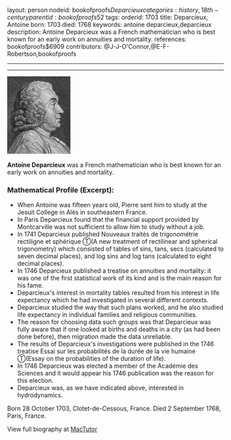 layout: person
nodeid: bookofproofs$Deparcieux
categories: history,18th-century
parentid: bookofproofs$52
tags: 
orderid: 1703
title: Deparcieux, Antoine
born: 1703
died: 1768
keywords: antoine deparcieux,deparcieux
description: Antoine Deparcieux was a French mathematician who is best known for an early work on annuities and mortality.
references: bookofproofs$6909
contributors: @J-J-O'Connor,@E-F-Robertson,bookofproofs

---



---

![Deparcieux.jpg](https://github.com/bookofproofs/bookofproofs.github.io/blob/main/_sources/_assets/images/portraits/Deparcieux.jpg?raw=true)

**Antoine Deparcieux** was a French mathematician who is best known for an early work on annuities and mortality.

### Mathematical Profile (Excerpt):
* When Antoine was fifteen years old, Pierre sent him to study at the Jesuit College in Alès in southeastern France.
* In Paris Deparcieux found that the financial support provided by Montcarville was not sufficient to allow him to study without a job.
* In 1741 Deparcieux published Nouveaux traités de trigonométrie rectiligne et sphérique Ⓣ(A new treatment of rectilinear and spherical trigonometry) which consisted of tables of sins, tans, secs (calculated to seven decimal places), and log sins and log tans (calculated to eight decimal places).
* In 1746 Deparcieux published a treatise on annuities and mortality: it was one of the first statistical work of its kind and is the main reason for his fame.
* Deparcieux's interest in mortality tables resulted from his interest in life expectancy which he had investigated in several different contexts.
* Deparcieux studied the way that such plans worked, and he also studied life expectancy in individual families and religious communities.
* The reason for choosing data such groups was that Deparcieux was fully aware that if one looked at births and deaths in a city (as had been done before), then migration made the data unreliable.
* The results of Deparcieux's investigations were published in the 1746 treatise Essai sur les probabilités de la durée de la vie humaine Ⓣ(Essay on the probabilities of the duration of life).
* In 1746 Deparcieux was elected a member of the Académie des Sciences and it would appear his 1746 publication was the reason for this election.
* Deparcieux was, as we have indicated above, interested in hydrodynamics.

Born 28 October 1703, Clotet-de-Cessous, France. Died 2 September 1768, Paris, France.

View full biography at [MacTutor](https://mathshistory.st-andrews.ac.uk/Biographies/Deparcieux/)
